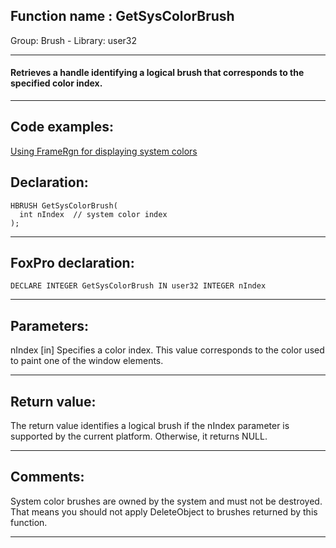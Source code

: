 
## Function name : GetSysColorBrush
Group: Brush - Library: user32    
***  


#### Retrieves a handle identifying a logical brush that corresponds to the specified color index.
***  


## Code examples:
[Using FrameRgn for displaying system colors](../../samples/sample_125.md)  

## Declaration:
```foxpro  
HBRUSH GetSysColorBrush(
  int nIndex  // system color index
);  
```  
***  


## FoxPro declaration:
```foxpro  
DECLARE INTEGER GetSysColorBrush IN user32 INTEGER nIndex  
```  
***  


## Parameters:
nIndex 
[in] Specifies a color index. This value corresponds to the color used to paint one of the window elements.  
***  


## Return value:
The return value identifies a logical brush if the nIndex parameter is supported by the current platform. Otherwise, it returns NULL.  
***  


## Comments:
System color brushes are owned by the system and must not be destroyed. That means you should not apply DeleteObject to brushes returned by this function.  
  
***  

